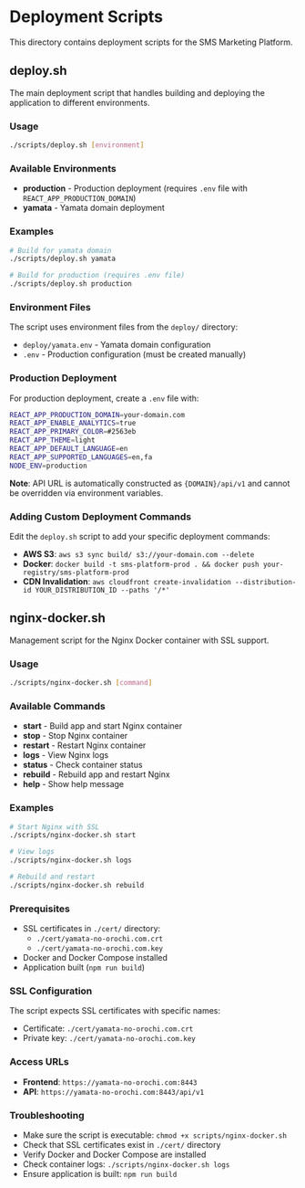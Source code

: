 # Deployment Scripts

This directory contains deployment scripts for the SMS Marketing Platform.

## deploy.sh

The main deployment script that handles building and deploying the application to different environments.

### Usage

```bash
./scripts/deploy.sh [environment]
```

### Available Environments

- **production** - Production deployment (requires `.env` file with `REACT_APP_PRODUCTION_DOMAIN`)
- **yamata** - Yamata domain deployment

### Examples

```bash
# Build for yamata domain
./scripts/deploy.sh yamata

# Build for production (requires .env file)
./scripts/deploy.sh production
```

### Environment Files

The script uses environment files from the `deploy/` directory:

- `deploy/yamata.env` - Yamata domain configuration
- `.env` - Production configuration (must be created manually)

### Production Deployment

For production deployment, create a `.env` file with:

```bash
REACT_APP_PRODUCTION_DOMAIN=your-domain.com
REACT_APP_ENABLE_ANALYTICS=true
REACT_APP_PRIMARY_COLOR=#2563eb
REACT_APP_THEME=light
REACT_APP_DEFAULT_LANGUAGE=en
REACT_APP_SUPPORTED_LANGUAGES=en,fa
NODE_ENV=production
```

**Note**: API URL is automatically constructed as `{DOMAIN}/api/v1` and cannot be overridden via environment variables.

### Adding Custom Deployment Commands

Edit the `deploy.sh` script to add your specific deployment commands:

- **AWS S3**: `aws s3 sync build/ s3://your-domain.com --delete`
- **Docker**: `docker build -t sms-platform-prod . && docker push your-registry/sms-platform-prod`
- **CDN Invalidation**: `aws cloudfront create-invalidation --distribution-id YOUR_DISTRIBUTION_ID --paths '/*'`

## nginx-docker.sh

Management script for the Nginx Docker container with SSL support.

### Usage

```bash
./scripts/nginx-docker.sh [command]
```

### Available Commands

- **start** - Build app and start Nginx container
- **stop** - Stop Nginx container
- **restart** - Restart Nginx container
- **logs** - View Nginx logs
- **status** - Check container status
- **rebuild** - Rebuild app and restart Nginx
- **help** - Show help message

### Examples

```bash
# Start Nginx with SSL
./scripts/nginx-docker.sh start

# View logs
./scripts/nginx-docker.sh logs

# Rebuild and restart
./scripts/nginx-docker.sh rebuild
```

### Prerequisites

- SSL certificates in `./cert/` directory:
  - `./cert/yamata-no-orochi.com.crt`
  - `./cert/yamata-no-orochi.com.key`
- Docker and Docker Compose installed
- Application built (`npm run build`)

### SSL Configuration

The script expects SSL certificates with specific names:
- Certificate: `./cert/yamata-no-orochi.com.crt`
- Private key: `./cert/yamata-no-orochi.com.key`

### Access URLs

- **Frontend**: `https://yamata-no-orochi.com:8443`
- **API**: `https://yamata-no-orochi.com:8443/api/v1`

### Troubleshooting

- Make sure the script is executable: `chmod +x scripts/nginx-docker.sh`
- Check that SSL certificates exist in `./cert/` directory
- Verify Docker and Docker Compose are installed
- Check container logs: `./scripts/nginx-docker.sh logs`
- Ensure application is built: `npm run build` 